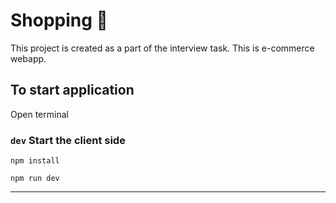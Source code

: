 # Shopping 🛒
This project is created as a part of the interview task. 
This is e-commerce webapp. 


## To start application

Open terminal

### `dev` Start the client side

```
npm install
```

```
npm run dev
```

---
